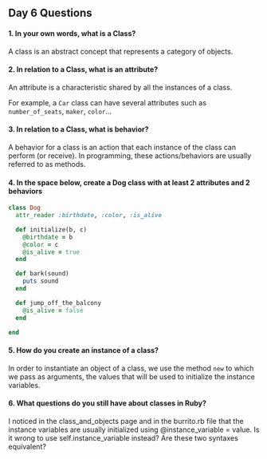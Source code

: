 ## Day 6 Questions

#### 1. In your own words, what is a Class?

A class is an abstract concept that represents a category of objects.

#### 2. In relation to a Class, what is an attribute?

An attribute is a characteristic shared by all the instances of a class.

For example, a `Car` class can have several attributes such as `number_of_seats`, `maker`, `color`...

#### 3. In relation to a Class, what is behavior?

A behavior for a class is an action that each instance of the class can perform (or receive). In programming, these actions/behaviors are usually referred to as methods.

#### 4. In the space below, create a Dog class with at least 2 attributes and 2 behaviors

``` ruby
class Dog
  attr_reader :birthdate, :color, :is_alive

  def initialize(b, c)
    @birthdate = b
    @color = c
    @is_alive = true
  end

  def bark(sound)
    puts sound
  end

  def jump_off_the_balcony
    @is_alive = false
  end

end   
```
#### 5. How do you create an instance of a class?

In order to instantiate an object of a class, we use the method `new` to which we pass as arguments, the values that will be used to initialize the instance variables.

#### 6. What questions do you still have about classes in Ruby?

I noticed in the class_and_objects page and in the burrito.rb file that the instance variables are usually initialized using @instance_variable = value. Is it wrong to use self.instance_variable instead? Are these two syntaxes equivalent?
